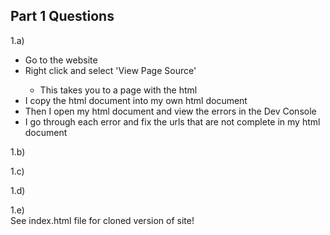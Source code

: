 ## Part 1 Questions
1.a)  
<ul>
<li>Go to the website </li>
<li>Right click and select 'View Page Source'</li>
<ul>
<li>This takes you to a page with the html</li>
</ul>
</li>
<li>I copy the html document into my own html document</li>
<li>Then I open my html document and view the errors in the Dev Console </li>
<li>I go through each error and fix the urls that are not complete in my html document </li>
</ul>

1.b)  


1.c)  


1.d)  


1.e)  
See index.html file for cloned version of site!